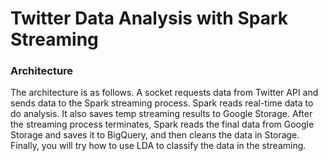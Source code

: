 # Twitter Data Analysis with Spark Streaming

### Architecture 
The architecture is as follows. A socket requests data from Twitter API and sends data to the Spark streaming process. Spark reads real-time data to do analysis. It also saves temp 
streaming results to Google Storage. After the streaming process terminates, Spark reads the final data from Google Storage and saves it to BigQuery, and then cleans the data in Storage. 
Finally, you will try how to use LDA to classify the data in the streaming.
